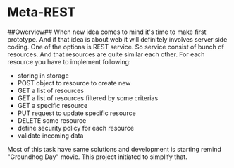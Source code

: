 Meta-REST
=========
##Owerview##
When new idea comes to mind it's time to make first prototype. And if that idea is about web it will definitely involves
server side coding. One of the options is REST service. So service consist of bunch of resources. And that resources are
quite similar each other. For each resource you have to implement following:
- storing in storage
- POST object to resource to create new
- GET a list of resources
- GET a list of resources filtered by some criterias
- GET a specific resource
- PUT request to update specific resource
- DELETE some resource
- define security policy for each resource
- validate incoming data

Most of this task have same solutions and development is starting remind "Groundhog Day" movie. This project initiated
to simplify that.
